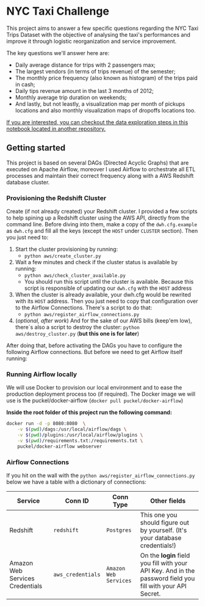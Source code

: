 # NYC Taxi Challenge

This project aims to answer a few specific questions regarding the NYC Taxi Trips Dataset with the objective
of analysing the taxi's performances and improve it through logistic reorganization and service improvement.

The key questions we'll answer here are:

 - Daily average distance for trips with 2 passengers max;
 - The largest vendors (in terms of trips revenue) of the semester;
 - The monthly price frequency (also known as histogram) of the trips paid in cash;
 - Daily tips revenue amount in the last 3 months of 2012;
 - Monthly average trip duration on weekends;
 - And lastly, but not leastly, a visualization map per month of pickups locations and also monthly 
visualization maps of dropoffs locations too.

[If you are interested, you can checkout the data exploration steps in this notebook located
in another repository.](https://github.com/gabfr/data-engineering-nanodegree/blob/master/explorations/nyc-taxi-challenge.ipynb)

## Getting started

This project is based on several DAGs (Directed Acyclic Graphs) that are executed on Apache Airflow, moreover I used
Airflow to orchestrate all ETL processes and maintain their correct frequency along with a AWS Redshift database cluster.

### Provisioning the Redshift Cluster

Create (if not already created) your Redshift cluster. I provided a few scripts to help spining up a Redshift
cluster using the AWS API, directly from the command line. Before diving into them, make a copy of the `dwh.cfg.example`
as `dwh.cfg` and fill all the keys (except the `HOST` under `CLUSTER` section). Then you just need to:

 1. Start the cluster provisioning by running: 
     - `python aws/create_cluster.py`
 2. Wait a few minutes and check if the cluster status is available by running: 
     - `python aws/check_cluster_available.py`
     - You should run this script until the cluster is available. Because this script is responsible of updating our 
     `dwh.cfg` with the `HOST` address
 3. When the cluster is already available, your dwh.cfg would be rewrited with its `HOST` address. Then you just need to
 copy that configuration over to the Airflow Connections. There's a script to do that:
      - `python aws/register_airflow_connections.py`
 4. (_optional, after work_) And for the sake of our AWS bills (keep'em low), there´s also a script to destroy the cluster: 
 `python aws/destroy_cluster.py` (**but this one is for later**)
 
 After doing that, before activating the DAGs you have to configure the following Airflow connections. But before we 
 need to get Airflow itself running:
 
### Running Airflow locally

We will use Docker to provision our local environment and to ease the production deployment process too (if required).
The Docker image we will use is the puckel/docker-airflow (`docker pull puckel/docker-airflow`)

**Inside the root folder of this project run the following command:**

```bash
docker run -d -p 8080:8080  \
    -v $(pwd)/dags:/usr/local/airflow/dags \
    -v $(pwd)/plugins:/usr/local/airflow/plugins \
    -v $(pwd)/requirements.txt:/requirements.txt \
    puckel/docker-airflow webserver
```

### Airflow Connections

If you hit on the wall with the `python aws/register_airflow_connections.py` below we have a table with a dictionary
of connections:

| Service | Conn ID | Conn Type | Other fields |
| ------- | ------- | --------- | ------------------ |
| Redshift | `redshift` | `Postgres` | This one you should figure out by yourself. (It's your database credentials!) |
| Amazon Web Services Credentials | `aws_credentials` | `Amazon Web Services` | On the **login** field you fill with your API Key. And in the password field you fill with your API Secret. |





